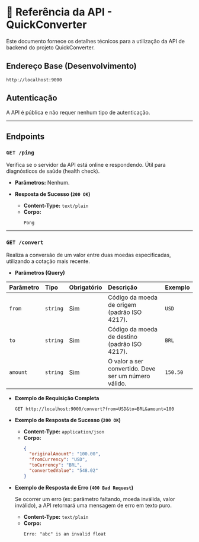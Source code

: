 # 🚀 Referência da API - QuickConverter

Este documento fornece os detalhes técnicos para a utilização da API de backend do projeto QuickConverter.

## Endereço Base (Desenvolvimento)

```
http://localhost:9000
```

## Autenticação

A API é pública e não requer nenhum tipo de autenticação.

---

## Endpoints

### `GET /ping`

Verifica se o servidor da API está online e respondendo. Útil para diagnósticos de saúde (health check).

* **Parâmetros:** Nenhum.

* **Resposta de Sucesso (`200 OK`)**
    * **Content-Type:** `text/plain`
    * **Corpo:**
        ```
        Pong
        ```

---

### `GET /convert`

Realiza a conversão de um valor entre duas moedas especificadas, utilizando a cotação mais recente.

* **Parâmetros (Query)**

| Parâmetro | Tipo | Obrigatório | Descrição | Exemplo |
| :--- | :--- | :--- | :--- | :--- |
| `from` | `string` | Sim | Código da moeda de origem (padrão ISO 4217). | `USD` |
| `to` | `string` | Sim | Código da moeda de destino (padrão ISO 4217). | `BRL` |
| `amount` | `string` | Sim | O valor a ser convertido. Deve ser um número válido. | `150.50` |

* **Exemplo de Requisição Completa**

    ```
    GET http://localhost:9000/convert?from=USD&to=BRL&amount=100
    ```

* **Exemplo de Resposta de Sucesso (`200 OK`)**

    * **Content-Type:** `application/json`
    * **Corpo:**
        ```json
        {
          "originalAmount": "100.00",
          "fromCurrency": "USD",
          "toCurrency": "BRL",
          "convertedValue": "548.02"
        }
        ```

* **Exemplo de Resposta de Erro (`400 Bad Request`)**

    Se ocorrer um erro (ex: parâmetro faltando, moeda inválida, valor inválido), a API retornará uma mensagem de erro em texto puro.

    * **Content-Type:** `text/plain`
    * **Corpo:**
        ```
        Erro: "abc" is an invalid float
        ```
